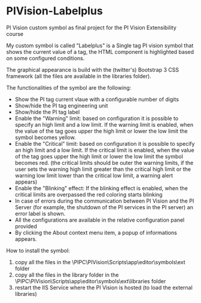 # PIVision-Labelplus
PI Vision custom symbol as final project for the PI Vision Extensibility course

My custom symbol is called "Labelplus" is a Single tag PI vision symbol that shows the current value of a tag, the HTML component is highlighted based on some configured conditions. 

The graphical appearance is build with the (twitter's) Bootstrap 3 CSS framework (all the files are available in the libraries folder).

The functionalities of the symbol are the following:

 * Show the PI tag current vlaue with a configurable number of digits
 * Show/hide the PI tag engineering unit
 * Show/hide the PI tag label
 * Enable the "Warning" limit: based on configuration it is possible to specify an high limit and a low limit. If the warning limit is enabled, when the value of the tag goes upper the high limit or lower the low limit the symbol becomes yellow.
 * Enable the "Critical" limit: based on configuration it is possible to specify an high limit and a low limit. If the critical limit is enabled, when the value of the tag goes upper the high limit or lower the low limit the symbol becomes red.  (the critical limits should be outer the warning limits, if the user sets the warning high limit greater than the critical high limit or the warning low limit lower than the critical low limit, a warning alert appears)
 * Enable the "Blinking" effect: If the blinking effect is enabled, when the critical limits are overpassed the red coloring starts blinking
 * In case of errors during the communication between PI Vision and the PI Server (for example, the shutdown of the PI services in the PI server) an error label is shown.
 * All the configurations are available in the relative configuration panel provided
 * By clicking the About context menu item, a popup of informations appears.


How to install the symbol:
 1. copy all the files in the \PIPC\PIVision\Scripts\app\editor\symbols\ext folder
 2. copy all the files in the library folder in the \PIPC\PIVision\Scripts\app\editor\symbols\ext\libraries folder
 3. restart the IIS Service where the PI Vision is hosted (to load the external libraries)
